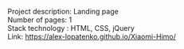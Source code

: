 Project description: Landing page <br/>
Number of pages: 1 <br/>
Stack technology : HTML, CSS, jQuery <br/>
Link: https://alex-lopatenko.github.io/Xiaomi-Himo/
